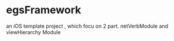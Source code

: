 egsFramework
============

an iOS template  project , which focu on 2 part. netVerbModule and viewHierarchy Module
